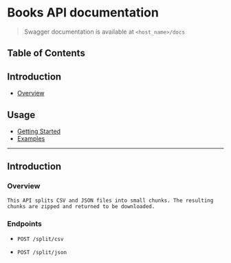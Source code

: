 # Books API documentation
>
> Swagger documentation is available at `<host_name>/docs`
>
## Table of Contents

## Introduction

- [Overview](#overview)

## Usage

- [Getting Started](#getting-started)
- [Examples](#examples)

---

## Introduction

### Overview
    This API splits CSV and JSON files into small chunks. The resulting chunks are zipped and returned to be downloaded.
### Endpoints

- `POST /split/csv`

- `POST /split/json`


